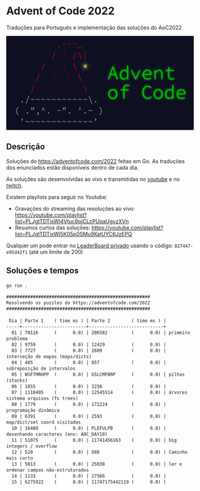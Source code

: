 # Advent of Code 2022

Traduções para Português e implementação das soluções do AoC2022

![Advent Of Code](./aoc.jpeg)

## Descrição

Soluções do https://adventofcode.com/2022 feitas em Go.
As traduções dos enunciados estão disponíveis dentro de cada dia.

As soluções são desenvolvidas ao vivo e transmitidas no
[youtube](https://youtube.com/@tcarreira) e no
[twitch](https://twitch.tv/tcarreira).

Existem playlists para seguir no Youtube:
- Gravações do streaming das resoluções ao vivo: https://youtube.com/playlist?list=PLJgtTDTisWI4Vtuc8pjCLcPUqaUgvzXVn
- Resumos curtos das soluções: https://youtube.com/playlist?list=PLJgtTDTisWI5K05p0SMu9XaIUYC6JzEPQ

Qualquer um pode entrar no [LeaderBoard privado](https://adventofcode.com/2022/leaderboard/private) usando o código: `827447-e95d42f1` (até um limite de 200)


## Soluções e tempos

`go run .`

<!-- ci:result:start -->
```
######################################################
Resolvendo os puzzles do https://adventofcode.com/2022
######################################################

 Dia | Parte 1    ( time ms ) | Parte 2        ( time ms ) |
-----+------------------------+----------------------------+
  01 | 70116      (      0.0) | 206582         (      0.0) | primeiro problema
  02 | 9759       (      0.0) | 12429          (      0.0) | 
  03 | 7727       (      0.0) | 2609           (      0.0) | interseção de mapas (maps/dicts)
  04 | 485        (      0.0) | 857            (      0.0) | sobreposição de intervalos
  05 | WSFTMRHPP  (      0.0) | GSLCMFBRP      (      0.0) | pilhas (stacks)
  06 | 1855       (      0.0) | 3256           (      0.0) | 
  07 | 1118405    (      0.0) | 12545514       (      0.0) | árvores sistema arquivos (fs trees)
  08 | 1779       (      0.0) | 172224         (      0.0) | programação dinâmica
  09 | 6391       (      0.0) | 2593           (      0.0) | map/dict/set coord visitadas
  10 | 16480      (      0.0) | PLEFULPB       (      0.0) | desenhando caracteres (env: AOC_DAY10)
  11 | 51075      (      0.0) | 11741456163    (      0.0) | big integers / overflow
  12 | 520        (      0.0) | 508            (      0.0) | Caminho mais curto
  13 | 5013       (      0.0) | 25038          (      0.0) | ler e ordenar campos não-estruturados
  14 | 1133       (      0.0) | 27566          (      0.0) | 
  15 | 6275922    (      0.0) | 11747175442119 (      0.0) | 
```
<!-- ci:result:end -->
